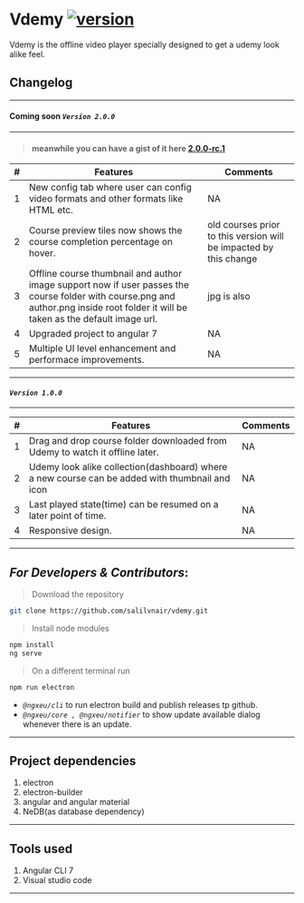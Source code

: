 # Vdemy [![version](https://img.shields.io/badge/latest-v1.0.0-blue.svg)](https://github.com/salilvnair/vdemy/releases)

Vdemy is the offline video player specially designed to get a udemy look alike feel.

## Changelog

----------------------------------------------------------------------------------------------------------------------------
 #### Coming soon _`Version 2.0.0`_
----------------------------------------------------------------------------------------------------------------------------
> #### meanwhile you can have a gist of it here [2.0.0-rc.1](https://github.com/salilvnair/vdemy/releases/tag/v2.0.0-rc.1)

| # | Features                                                                                         | Comments     |
|---|-----------------------------------------------------------------------|--------------|
| 1  | New config tab where user can config video formats and other formats like HTML etc.                                          |NA
| 2 | Course preview tiles now shows the course completion percentage on hover.|old courses prior to this version will be impacted by this change
| 3 | Offline course thumbnail and author image support now if user passes the course folder with course.png and author.png inside root folder it will be taken as the default image url.|jpg is also 
|4| Upgraded project to angular 7|NA
|5| Multiple UI level enhancement and performace improvements.|NA


----------------------------------------------------------------------------------------------------------------------------
#### _`Version 1.0.0`_
----------------------------------------------------------------------------------------------------------------------------


| #          | Features                                                                                         | Comments     |
|------------------|--------------------------------------------------------------------------------------------------|--------------|
|   1        |Drag and drop course folder downloaded from Udemy to watch it offline later.|NA|
|2|Udemy look alike collection(dashboard) where a new course can be added with thumbnail and icon|NA|
|3|Last played state(time) can be resumed on a later point of time.|NA
|4|Responsive design.                                                                      |NA

----------------------------------------------------------------------------------------------------------------------------

## _For Developers & Contributors_:
> Download the repository
``` bash
git clone https://github.com/salilvnair/vdemy.git
```
> Install node modules
``` bash
npm install
ng serve
```
> On a different terminal run
``` bash
npm run electron
```

-  _`@ngxeu/cli`_ to run electron build and publish releases tp github.
- _`@ngxeu/core , @ngxeu/notifier`_ to show update available dialog whenever there is an update.

----------------------------------------------------------------------------------------------------------------------------

## Project dependencies
1. electron
2. electron-builder
2. angular and angular material
3. NeDB(as database dependency)

----------------------------------------------------------------------------------------------------------------------------

## Tools used
1.  Angular CLI 7
2.  Visual studio code

----------------------------------------------------------------------------------------------------------------------------
